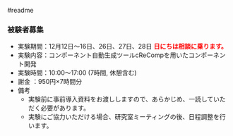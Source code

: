 #readme

### 被験者募集

- 実験期間：12月12日〜16日、26日、27日、28日 <font color="red">**日にちは相談に乗ります。**</font>  
- 実験内容：コンポーネント自動生成ツールcReCompを用いたコンポーネント開発  
- 実験時間：10:00〜17:00 (7時間, 休憩含む)  
- 謝金	：950円×7時間分  
- 備考
	- 実験前に事前導入資料をお渡ししますので、あらかじめ、一読していただく必要があります。
	- 実験にご協力いただける場合、研究室ミーティングの後、日程調整を行います。
